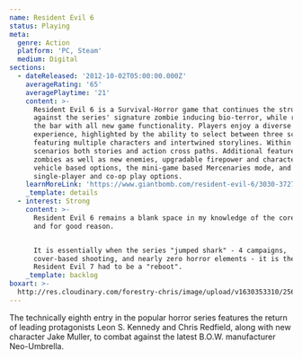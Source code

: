 ```yaml
---
name: Resident Evil 6
status: Playing
meta:
  genre: Action
  platform: 'PC, Steam'
  medium: Digital
sections:
  - dateReleased: '2012-10-02T05:00:00.000Z'
    averageRating: '65'
    averagePlaytime: '21'
    content: >-
      Resident Evil 6 is a Survival-Horror game that continues the struggle
      against the series' signature zombie inducing bio-terror, while raising
      the bar with all new game functionality. Players enjoy a diverse play
      experience, highlighted by the ability to select between three scenarios
      featuring multiple characters and intertwined storylines. Within these
      scenarios both stories and action cross paths. Additional features include
      zombies as well as new enemies, upgradable firepower and characters,
      vehicle based options, the mini-game based Mercenaries mode, and
      single-player and co-op play options.
    learnMoreLink: 'https://www.giantbomb.com/resident-evil-6/3030-37273/'
    _template: details
  - interest: Strong
    content: >-
      Resident Evil 6 remains a blank space in my knowledge of the core series
      and for good reason.


      It is essentially when the series "jumped shark" - 4 campaigns,
      cover-based shooting, and nearly zero horror elements - it is the reason
      Resident Evil 7 had to be a "reboot".
    _template: backlog
boxart: >-
  http://res.cloudinary.com/forestry-chris/image/upload/v1630353310/2566466-re6clean_bksakz.jpg
---
```

The technically eighth entry in the popular horror series features the return of leading protagonists Leon S. Kennedy and Chris Redfield, along with new character Jake Muller, to combat against the latest B.O.W. manufacturer Neo-Umbrella.

